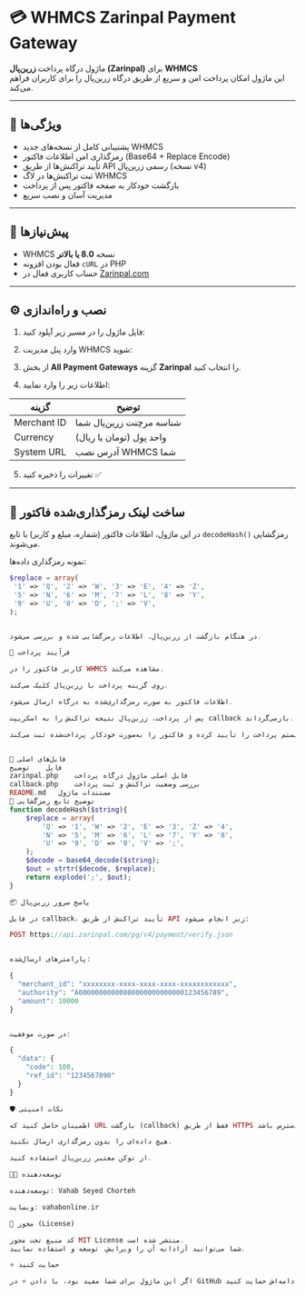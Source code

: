 # 💳 WHMCS Zarinpal Payment Gateway

ماژول درگاه پرداخت **زرین‌پال (Zarinpal)** برای **WHMCS**  
این ماژول امکان پرداخت امن و سریع از طریق درگاه زرین‌پال را برای کاربران فراهم می‌کند.

---

## 🚀 ویژگی‌ها

- پشتیبانی کامل از نسخه‌های جدید WHMCS  
- رمزگذاری امن اطلاعات فاکتور (Base64 + Replace Encode)  
- تأیید تراکنش‌ها از طریق API رسمی زرین‌پال (نسخه v4)  
- ثبت تراکنش‌ها در لاگ WHMCS  
- بازگشت خودکار به صفحه فاکتور پس از پرداخت  
- مدیریت آسان و نصب سریع

---

## 🧩 پیش‌نیازها

- WHMCS نسخه **8.0 یا بالاتر**  
- فعال بودن افزونه `cURL` در PHP  
- حساب کاربری فعال در [Zarinpal.com](https://zarinpal.com)

---

## ⚙️ نصب و راه‌اندازی

1. فایل ماژول را در مسیر زیر آپلود کنید:


2. وارد پنل مدیریت WHMCS شوید:


3. از بخش **All Payment Gateways** گزینه **Zarinpal** را انتخاب کنید.

4. اطلاعات زیر را وارد نمایید:

| گزینه | توضیح |
|--------|--------|
| Merchant ID | شناسه مرچنت زرین‌پال شما |
| Currency | واحد پول (تومان یا ریال) |
| System URL | آدرس نصب WHMCS شما |

5. تغییرات را ذخیره کنید ✅

---

## 🔑 ساخت لینک رمزگذاری‌شده فاکتور

در این ماژول، اطلاعات فاکتور (شماره، مبلغ و کاربر) با تابع `decodeHash()` رمزگشایی می‌شوند.

نمونه رمزگذاری داده‌ها:
```php
$replace = array(
 '1' => 'Q', '2' => 'W', '3' => 'E', '4' => 'Z',
 '5' => 'N', '6' => 'M', '7' => 'L', '8' => 'Y',
 '9' => 'U', '0' => 'D', ';' => 'V',
);


در هنگام بازگشت از زرین‌پال، اطلاعات رمزگشایی شده و بررسی می‌شود.

🔁 فرآیند پرداخت

کاربر فاکتور را در WHMCS مشاهده می‌کند.

روی گزینه پرداخت با زرین‌پال کلیک می‌کند.

اطلاعات فاکتور به صورت رمزگذاری‌شده به درگاه ارسال می‌شود.

پس از پرداخت، زرین‌پال نتیجه تراکنش را به اسکریپت callback بازمی‌گرداند.

سیستم پرداخت را تأیید کرده و فاکتور را به‌صورت خودکار پرداخت‌شده ثبت می‌کند.


📄 فایل‌های اصلی
فایل	توضیح
zarinpal.php	فایل اصلی ماژول درگاه پرداخت
callback.php	بررسی وضعیت تراکنش و ثبت پرداخت
README.md	مستندات ماژول
🧠 توضیح تابع رمزگشایی
function decodeHash($string){
    $replace = array(
        'Q' => '1', 'W' => '2', 'E' => '3', 'Z' => '4',
        'N' => '5', 'M' => '6', 'L' => '7', 'Y' => '8',
        'U' => '9', 'D' => '0', 'V' => ';',
    );
    $decode = base64_decode($string);
    $out = strtr($decode, $replace);
    return explode(';', $out);
}

📦 پاسخ سرور زرین‌پال

در فایل callback، تأیید تراکنش از طریق API زیر انجام می‌شود:

POST https://api.zarinpal.com/pg/v4/payment/verify.json


پارامترهای ارسال‌شده:

{
  "merchant_id": "xxxxxxxx-xxxx-xxxx-xxxx-xxxxxxxxxxxx",
  "authority": "A00000000000000000000000000123456789",
  "amount": 10000
}


در صورت موفقیت:

{
  "data": {
    "code": 100,
    "ref_id": "1234567890"
  }
}

🛡️ نکات امنیتی

اطمینان حاصل کنید که URL بازگشت (callback) فقط از طریق HTTPS در دسترس باشد.

هیچ داده‌ای را بدون رمزگذاری ارسال نکنید.

از توکن معتبر زرین‌پال استفاده کنید.

👨‍💻 توسعه‌دهنده

توسعه‌دهنده: Vahab Seyed Chorteh

وبسایت: vahabonline.ir

📜 مجوز (License)

کد منبع تحت مجوز MIT License منتشر شده است.
شما می‌توانید آزادانه آن را ویرایش، توسعه و استفاده نمایید.

⭐ حمایت کنید

اگر این ماژول برای شما مفید بود، با دادن ⭐ در GitHub از توسعه ادامه‌اش حمایت کنید 💙
